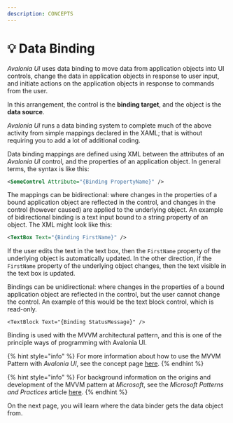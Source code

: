 ```yaml
---
description: CONCEPTS
---
```


# 💡 Data Binding

_Avalonia UI_ uses data binding to move data from application objects into UI controls, change the data in application objects in response to user input, and initiate actions on the application objects in response to commands from the user. &#x20;

<!--<figure><img src="../../.gitbook/assets/image (31) (1).png" alt=""><figcaption></figcaption></figure>-->

In this arrangement, the control is the **binding target**, and the object is the **data source**.&#x20;

_Avalonia UI_ runs a data binding system to complete much of the above activity from simple mappings declared in the XAML; that is without requiring you to add a lot of additional coding.

Data binding mappings are defined using XML between the attributes of an _Avalonia UI_ control, and the  properties of an application object. In general terms, the syntax is like this:

```xml
<SomeControl Attribute="{Binding PropertyName}" />
```

The mappings can be bidirectional: where changes in the properties of a bound application object are reflected in the control, and changes in the control (however caused) are applied to the underlying object. An example of bidirectional binding is a text input bound to a string property of an object. The XML might look like this:

```xml
<TextBox Text="{Binding FirstName}" />
```

If the user edits the text in the text box, then the `FirstName` property of the underlying object is automatically updated. In the other direction, if the `FirstName` property of the underlying object changes, then the text visible in the text box is updated.

Bindings can be unidirectional: where changes in the properties of a bound application object are reflected in the control, but the user cannot change the control. An example of this would be the text block control, which is read-only.

```
<TextBlock Text="{Binding StatusMessage}" />
```

Binding is used with the MVVM architectural pattern, and this is one of the principle ways of programming with Avalonia UI.&#x20;

{% hint style="info" %}
For more information about how to use the MVVM Pattern with _Avalonia UI_, see the concept page [here](../the-mvvm-pattern/).&#x20;
{% endhint %}

{% hint style="info" %}
For background information on the origins and development of the MVVM pattern at _Microsoft_, see the _Microsoft Patterns and Practices_ article [here](https://msdn.microsoft.com/en-us/library/hh848246.aspx).
{% endhint %}

On the next page, you will learn where the data binder gets the data object from.
